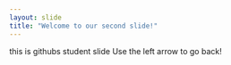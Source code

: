 ```yaml
---
layout: slide
title: "Welcome to our second slide!"
---
```

this is githubs student slide
Use the left arrow to go back!